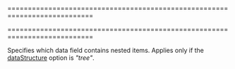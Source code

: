===========================================================================
<!--handmade--><!--/handmade-->
<!--merge--><!--/merge-->
===========================================================================

<!--shortDescription-->
Specifies which data field contains nested items. Applies only if the [dataStructure](/Documentation/ApiReference/UI_Widgets/dxTreeView/Configuration/#dataStructure) option is *"tree"*.
<!--/shortDescription-->